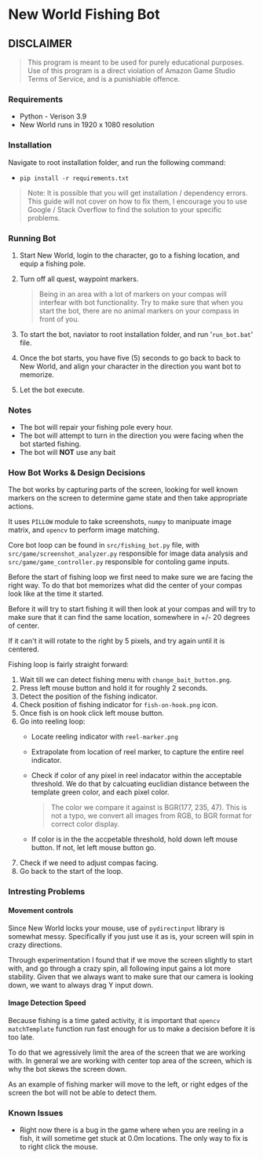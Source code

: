 # **New World Fishing Bot**

## **DISCLAIMER**

>This program is meant to be used for purely educational purposes. Use of this program is a direct violation of Amazon Game Studio Terms of Service, and is a punishiable offence.

### **Requirements**

- Python - Verison 3.9
- New World runs in 1920 x 1080 resolution

### **Installation**

Navigate to root installation folder, and run the following command:
- `pip install -r requirements.txt`

>Note: It is possible that you will get installation / dependency errors. This guide will not cover on how to fix them, I encourage you to use Google / Stack Overflow to find the solution to your specific problems.

### **Running Bot**

1. Start New World, login to the character, go to a fishing location, and equip a fishing pole.

2. Turn off all quest, waypoint markers.
    > Being in an area with a lot of markers on your compas will interfear with bot functionality. Try to make sure that when you start the bot, there are no animal markers on your compass in front of you. 

3. To start the bot, naviator to root installation folder, and run '`run_bot.bat`' file.

4. Once the bot starts, you have five (5) seconds to go back to back to New World, and align your character in the direction you want bot to memorize.

5. Let the bot execute.

### **Notes**
- The bot will repair your fishing pole every hour.
- The bot will attempt to turn in the direction you were facing when the bot started fishing.
- The bot will **NOT** use any bait

### **How Bot Works & Design Decisions**

The bot works by capturing parts of the screen, looking for well known markers on the screen to determine game state and then take appropriate actions.

It uses `PILLOW` module to take screenshots, `numpy` to manipuate image matrix, and `opencv` to perform image matching.

Core bot loop can be found in `src/fishing_bot.py` file, with `src/game/screenshot_analyzer.py` responsible for image data analysis and `src/game/game_controller.py` responsible for contoling game inputs.

Before the start of fishing loop we first need to make sure we are facing the right way. To do that bot memorizes what did the center of your compas look like at the time it started.

Before it will try to start fishing it will then look at your compas and will try to make sure that it can find the same location, somewhere in +/- 20 degrees of center.

If it can't it will rotate to the right by 5 pixels, and try again until it is centered.

Fishing loop is fairly straight forward:

1. Wait till we can detect fishing menu with `change_bait_button.png`.
2. Press left mouse button and hold it for roughly 2 seconds.
3. Detect the position of the fishing indicator.
4. Check position of fishing indicator for `fish-on-hook.png` icon.
5. Once fish is on hook click left mouse button.
6. Go into reeling loop:
   - Locate reeling indicator with `reel-marker.png`
   - Extrapolate from location of reel marker, to capture the entire reel indicator.
   - Check if color of any pixel in reel indacator within the acceptable threshold. We do that by calcuating euclidian distance between the template green color, and each pixel color.
  
        > The color we compare it against is BGR(177, 235, 47). This is not a typo, we convert all images from RGB, to BGR format for correct color display.
   - If color is in the the accpetable threshold, hold down left mouse button. If not, let left mouse button go.
7. Check if we need to adjust compas facing.
8. Go back to the start of the loop.

### **Intresting Problems** ###

#### **Movement controls**

Since New World locks your mouse, use of `pydirectinput` library is somewhat messy. Specifically if you just use it as is, your screen will spin in crazy directions.

Through experimentation I found that if we move the screen slightly to start with, and go through a crazy spin, all following input gains a lot more stability. Given that we always want to make sure that our camera is looking down, we want to always drag Y input down. 

#### **Image Detection Speed**

Because fishing is a time gated activity, it is important that `opencv matchTemplate` function run fast enough for us to make a decision before it is too late.

To do that we agressively limit the area of the screen that we are working with. In general we are working with center top area of the screen, which is why the bot skews the screen down.

As an example of fishing marker will move to the left, or right edges of the screen the bot will not be able to detect them.

### **Known Issues**

- Right now there is a bug in the game where when you are reeling in a fish, it will sometime get stuck at 0.0m locations. The only way to fix is to right click the mouse.